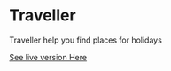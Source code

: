 # Traveller

Traveller help you find places for holidays

[See live version Here](http://travellers-guide.herokuapp.com "Travellers Guide Homepage")
